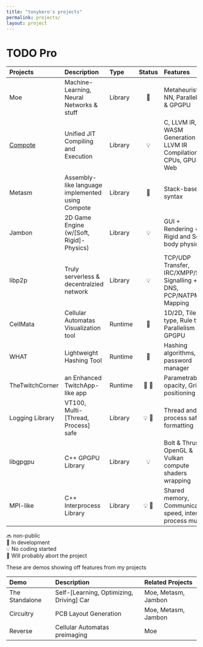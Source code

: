 ```yaml
---
title: "tonykero's projects"
permalink: projects/
layout: project
---
```


# TODO Pro

| Projects          | Description                                       | Type      | Status                                                | Features                                                                  | Projects involved                                         |
| :---              | :---                                              | :---      | :---:                                                 | :---                                                                      | :---                                                      |
| Moe               | Machine-Learning, Neural Networks & stuff         | Library   | :arrows_counterclockwise:                             | Metaheuristics, NN, Parallelism & GPGPU                                   | C++14                                                     |
| [Compote](compote)| Unified JIT Compiling and Execution               | Library   | :bulb:                                                | C, LLVM IR, WASM Generation <br> LLVM IR Compilation to CPUs, GPUs, Web   | Clang, Flang, LLVM, libFuzzer, LLVM-SPIRV, Binaryen, V8   |
| Metasm            | Assembly-like language implemented using Compote  | Library   | :arrows_counterclockwise:                             | Stack-based syntax                                                        | Compote                                                   |
| Jambon            | 2D Game Engine (w/[Soft, Rigid]-Physics)          | Library   | :bulb:                                                | GUI + Rendering + Rigid and Soft body physics                             | Box2D, [SFML, BGFX], ImGui                                |
| libp2p            | Truly serverless & decentralzied network          | Library   | :bulb:                                                | TCP/UDP Transfer, IRC/XMPP/SIP Signalling + DNS, PCP/NATPMP Mapping       | re, miniupnp, libpcp, libstrophe                          |
| CellMata          | Cellular Automatas Visualization tool             | Runtime   | :arrows_counterclockwise:                             | 1D/2D, Tile type, Rule type, Parallelism + GPGPU                          | SFML, ImGui                                               |
| WHAT              | Lightweight Hashing Tool                          | Runtime   | :arrows_counterclockwise:                             | Hashing algorithms, password manager                                      | SFML, ImGui, cryptopp                                     |
| TheTwitchCorner   | an Enhanced TwitchApp-like app                    | Runtime   | :arrows_counterclockwise: :put_litter_in_its_place:   | Parametrable opacity, Grid positioning                                    | CEF, sqlite, CURL, cpr                                    |
| Logging Library   | VT100, Multi-[Thread, Process] safe               | Library   | :bulb: :put_litter_in_its_place:                      | Thread and process safe, formatting                                       | fmt                                                       |
| libgpgpu          | C++ GPGPU Library                                 | Library   | :bulb:                                                | Bolt & Thrust, OpenGL & Vulkan compute shaders wrapping                   | Bolt, Thrust, POCL, OpenGL, Vulkan                        |
| MPI-like          | C++ Interprocess Library                          | Library   | :bulb: :put_litter_in_its_place:                      | Shared memory, Communication speed, inter process mutex                   | Boost.Interprocess, libuv                                 |

:soon: non-public  
:arrows_counterclockwise: In development  
:bulb: No coding started  
:put_litter_in_its_place: Will probably abort the project

These are demos showing off features from my projects

| Demo                          | Description                               | Related Projects      |
| :---                          | :---                                      | :---                  |
| The Standalone                | Self-[Learning, Optimizing, Driving] Car  | Moe, Metasm, Jambon   |
| Circuitry                     | PCB Layout Generation                     | Moe, Metasm, Jambon   |
| Reverse                       | Cellular Automatas preimaging             | Moe                   |